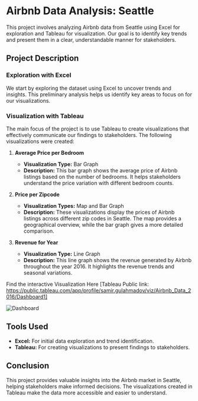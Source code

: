 # Airbnb Data Analysis: Seattle

This project involves analyzing Airbnb data from Seattle using Excel for exploration and Tableau for visualization. Our goal is to identify key trends and present them in a clear, understandable manner for stakeholders.

## Project Description

### Exploration with Excel
We start by exploring the dataset using Excel to uncover trends and insights. This preliminary analysis helps us identify key areas to focus on for our visualizations.

### Visualization with Tableau
The main focus of the project is to use Tableau to create visualizations that effectively communicate our findings to stakeholders. The following visualizations were created:

1. **Average Price per Bedroom**
   - **Visualization Type:** Bar Graph
   - **Description:** This bar graph shows the average price of Airbnb listings based on the number of bedrooms. It helps stakeholders understand the price variation with different bedroom counts.

2. **Price per Zipcode**
   - **Visualization Types:** Map and Bar Graph
   - **Description:** These visualizations display the prices of Airbnb listings across different zip codes in Seattle. The map provides a geographical overview, while the bar graph gives a more detailed comparison.

3. **Revenue for Year**
   - **Visualization Type:** Line Graph
   - **Description:** This line graph shows the revenue generated by Airbnb throughout the year 2016. It highlights the revenue trends and seasonal variations.

Find the interactive Visualization Here [Tableau Public link: https://public.tableau.com/app/profile/samir.gulahmadov/viz/Airbnb_Data_2016/Dashboard1]

![Dashboard](https://github.com/SamirG-ov/PortfolioProjects/assets/47461720/e7e4519f-60e5-4dc3-a39b-48b99a283042)

## Tools Used
- **Excel:** For initial data exploration and trend identification.
- **Tableau:** For creating visualizations to present findings to stakeholders.

## Conclusion
This project provides valuable insights into the Airbnb market in Seattle, helping stakeholders make informed decisions. The visualizations created in Tableau make the data more accessible and easier to understand.
